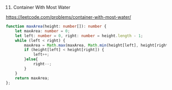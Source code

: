11. Container With Most Water

https://leetcode.com/problems/container-with-most-water/

```TypeScript
function maxArea(height: number[]): number {
    let maxArea: number = 0;
    let left: number = 0, right: number = height.length - 1;
    while (left < right) {
        maxArea = Math.max(maxArea, Math.min(height[left], height[right]) * (right - left));
        if (height[left] < height[right]) {
            left++;
        }else{
            right--;
        }
    }
    return maxArea;
};
```
